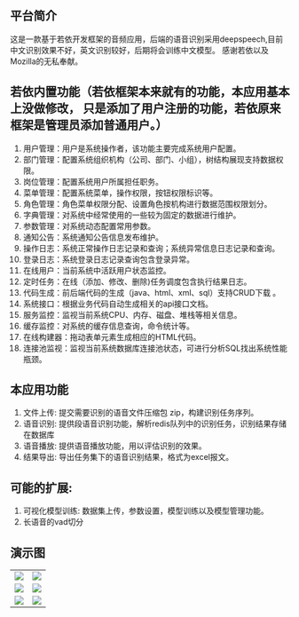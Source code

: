 ## 平台简介

这是一款基于若依开发框架的音频应用，后端的语音识别采用deepspeech,目前中文识别效果不好，英文识别较好，后期将会训练中文模型。
感谢若依以及Mozilla的无私奉献。

## 若依内置功能（若依框架本来就有的功能，本应用基本上没做修改， 只是添加了用户注册的功能，若依原来框架是管理员添加普通用户。）

1.  用户管理：用户是系统操作者，该功能主要完成系统用户配置。
2.  部门管理：配置系统组织机构（公司、部门、小组），树结构展现支持数据权限。
3.  岗位管理：配置系统用户所属担任职务。
4.  菜单管理：配置系统菜单，操作权限，按钮权限标识等。
5.  角色管理：角色菜单权限分配、设置角色按机构进行数据范围权限划分。
6.  字典管理：对系统中经常使用的一些较为固定的数据进行维护。
7.  参数管理：对系统动态配置常用参数。
8.  通知公告：系统通知公告信息发布维护。
9.  操作日志：系统正常操作日志记录和查询；系统异常信息日志记录和查询。
10. 登录日志：系统登录日志记录查询包含登录异常。
11. 在线用户：当前系统中活跃用户状态监控。
12. 定时任务：在线（添加、修改、删除)任务调度包含执行结果日志。
13. 代码生成：前后端代码的生成（java、html、xml、sql）支持CRUD下载 。
14. 系统接口：根据业务代码自动生成相关的api接口文档。
15. 服务监控：监视当前系统CPU、内存、磁盘、堆栈等相关信息。
16. 缓存监控：对系统的缓存信息查询，命令统计等。
17. 在线构建器：拖动表单元素生成相应的HTML代码。
18. 连接池监视：监视当前系统数据库连接池状态，可进行分析SQL找出系统性能瓶颈。

## 本应用功能
1.  文件上传: 提交需要识别的语音文件压缩包 zip，构建识别任务序列。
2.  语音识别: 提供段语音识别功能，解析redis队列中的识别任务，识别结果存储在数据库
3.  语音播放: 提供语音播放功能，用以评估识别的效果。
3.  结果导出: 导出任务集下的语音识别结果，格式为excel报文。

## 可能的扩展:
1.  可视化模型训练: 数据集上传，参数设置，模型训练以及模型管理功能。
2.  长语音的vad切分

## 演示图

<table>
    <tr>
        <td><img src="http://47.97.222.212/demo/register.png"/></td>
        <td><img src="http://47.97.222.212/demo/login.png"/></td>
    </tr>
    <tr>
        <td><img src="http://47.97.222.212/demo/upload.png"/></td>
        <td><img src="http://47.97.222.212/demo/listtaskset.png"/></td>
    </tr>
    <tr>
        <td><img src="http://47.97.222.212/demo/listtask.png"/></td>
        <td><img src="http://47.97.222.212/demo/resultxml.png"/></td>
    </tr>
</table>
